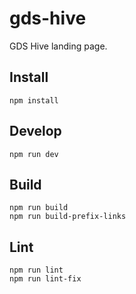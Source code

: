 # gds-hive

GDS Hive landing page.

## Install

    npm install

## Develop

    npm run dev

## Build

    npm run build
    npm run build-prefix-links

## Lint

    npm run lint
    npm run lint-fix
